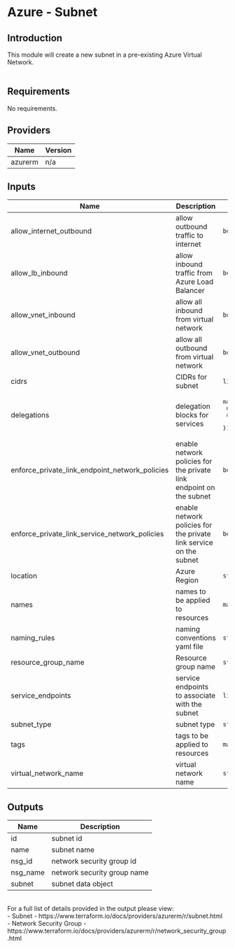 # Azure - Subnet

## Introduction

This module will create a new subnet in a pre-existing Azure Virtual Network.
<br /><br />

<!--- BEGIN_TF_DOCS --->
## Requirements

No requirements.

## Providers

| Name | Version |
|------|---------|
| azurerm | n/a |

## Inputs

| Name | Description | Type | Default | Required |
|------|-------------|------|---------|:--------:|
| allow\_internet\_outbound | allow outbound traffic to internet | `bool` | n/a | yes |
| allow\_lb\_inbound | allow inbound traffic from Azure Load Balancer | `bool` | n/a | yes |
| allow\_vnet\_inbound | allow all inbound from virtual network | `bool` | n/a | yes |
| allow\_vnet\_outbound | allow all outbound from virtual network | `bool` | n/a | yes |
| cidrs | CIDRs for subnet | `list(string)` | n/a | yes |
| delegations | delegation blocks for services | <pre>map(object({<br>                  name    = string<br>                  actions = list(string)<br>                }))</pre> | `{}` | no |
| enforce\_private\_link\_endpoint\_network\_policies | enable network policies for the private link endpoint on the subnet | `bool` | `false` | no |
| enforce\_private\_link\_service\_network\_policies | enable network policies for the private link service on the subnet | `bool` | `false` | no |
| location | Azure Region | `string` | n/a | yes |
| names | names to be applied to resources | `map(string)` | n/a | yes |
| naming\_rules | naming conventions yaml file | `string` | n/a | yes |
| resource\_group\_name | Resource group name | `string` | n/a | yes |
| service\_endpoints | service endpoints to associate with the subnet | `list(string)` | `[]` | no |
| subnet\_type | subnet type | `string` | n/a | yes |
| tags | tags to be applied to resources | `map(string)` | n/a | yes |
| virtual\_network\_name | virtual network name | `string` | n/a | yes |

## Outputs

| Name | Description |
|------|-------------|
| id | subnet id |
| name | subnet name |
| nsg\_id | network security group id |
| nsg\_name | network security group name |
| subnet | subnet data object |

<!--- END_TF_DOCS --->

<br />
For a full list of details provided in the output please view:<br />
- Subnet - https://www.terraform.io/docs/providers/azurerm/r/subnet.html<br />
- Network Security Group - https://www.terraform.io/docs/providers/azurerm/r/network_security_group.html<br />
<br />
